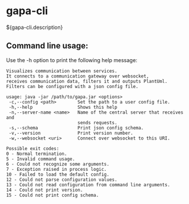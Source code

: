# gapa-cli
${gapa-cli.description}

## Command line usage:
Use the -h option to print the following help message:

    Visualizes communication between services.
    It connects to a communication gateway over websocket,
    receives communication data, filters it and outputs PlantUml.
    Filters can be configured with a json config file.
    
    usage: java -jar /path/to/gapa.jar <options>
     -c,--config <path>        Set the path to a user config file.
     -h,--help                 Shows this help
     -n,--server-name <name>   Name of the central server that receives and
                               sends requests.
     -s,--schema               Print json config schema.
     -v,--version              Print version number.
     -w,--websocket <uri>      Connect over websocket to this URI.
    
    Possible exit codes:
    0 - Normal termination.
    5 - Invalid command usage.
    6 - Could not recognize some arguments.
    7 - Exception raised in process logic.
    10 - Failed to load the default config.
    12 - Could not parse configuration values.
    13 - Could not read configuration from command line arguments.
    14 - Could not print version.
    15 - Could not print config schema.
